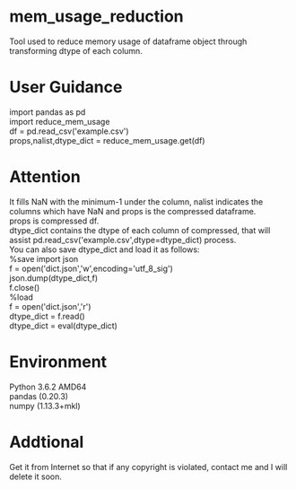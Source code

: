 # mem_usage_reduction
Tool used to reduce memory usage of dataframe object through transforming dtype of each column.

# User Guidance  
import pandas as pd  
import reduce_mem_usage  
df = pd.read_csv('example.csv')  
props,nalist,dtype_dict = reduce_mem_usage.get(df)  

# Attention  
It fills NaN with the minimum-1 under the column, nalist indicates the columns which have NaN and props is the compressed dataframe.  
props is compressed df.  
dtype_dict contains the dtype of each column of compressed, that will assist pd.read_csv('example.csv',dtype=dtype_dict) process.  
You can also save dtype_dict and load it as follows:  
%save
import json  
f = open('dict.json','w',encoding='utf_8_sig')  
json.dump(dtype_dict,f)  
f.close()  
%load  
f = open('dict.json','r')  
dtype_dict = f.read()  
dtype_dict = eval(dtype_dict)  

# Environment  
Python 3.6.2 AMD64  
pandas (0.20.3)  
numpy (1.13.3+mkl)  

# Addtional  
Get it from Internet so that if any copyright is violated, contact me and I will delete it soon.  
